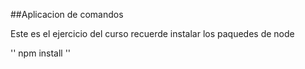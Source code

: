##Aplicacion de comandos

Este es el ejercicio del curso 
recuerde instalar los paquedes de node

'' 
npm install
'' 